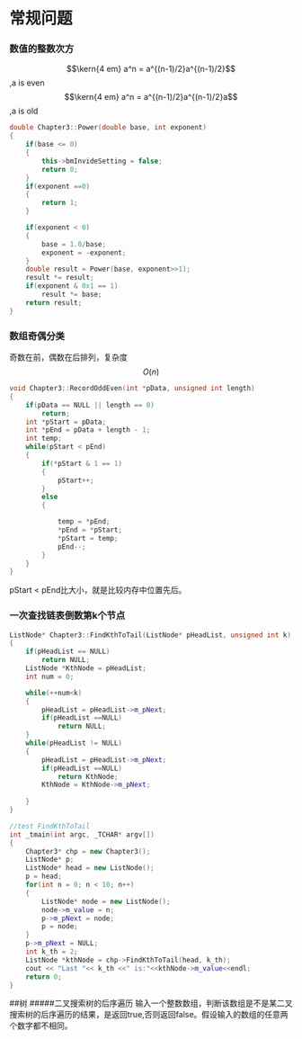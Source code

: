 # 常规问题

### 数值的整数次方

$$\kern{4 em} a^n = a^{(n-1)/2}a^{(n-1)/2}$$,a is even  
$$\kern{4 em} a^n = a^{(n-1)/2}a^{(n-1)/2}a$$,a is old

```cpp
double Chapter3::Power(double base, int exponent)
{
    if(base <= 0)
    {
        this->bmInvideSetting = false;
        return 0;
    }
    if(exponent ==0)
    {
        return 1;
    }

    if(exponent < 0)
    {
        base = 1.0/base;
        exponent = -exponent;
    }
    double result = Power(base, exponent>>1);
    result *= result;
    if(exponent & 0x1 == 1)
        result *= base;
    return result;
}
```

### 数组奇偶分类

奇数在前，偶数在后排列，复杂度$$O(n)$$

```cpp
void Chapter3::RecordOddEven(int *pData, unsigned int length)
{
    if(pData == NULL || length == 0)
        return;
    int *pStart = pData;
    int *pEnd = pData + length - 1;
    int temp;
    while(pStart < pEnd)
    {
        if(*pStart & 1 == 1)
        {
            pStart++;
        }
        else
        {

            temp = *pEnd;
            *pEnd = *pStart;
            *pStart = temp;
            pEnd--;
        }
    }
}
```

pStart &lt; pEnd比大小，就是比较内存中位置先后。

### 一次查找链表倒数第k个节点

```cpp
ListNode* Chapter3::FindKthToTail(ListNode* pHeadList, unsigned int k)
{
	if(pHeadList == NULL)
		return NULL;
	ListNode *KthNode = pHeadList;
	int num = 0;

	while(++num<k)
	{
		pHeadList = pHeadList->m_pNext;
		if(pHeadList ==NULL)
			return NULL;
	}
	while(pHeadList != NULL)
	{
		pHeadList = pHeadList->m_pNext;
		if(pHeadList ==NULL)
			return KthNode;
		KthNode = KthNode->m_pNext;
		
	}
}
```

```cpp
//test FindKthToTail
int _tmain(int argc, _TCHAR* argv[])
{
	Chapter3* chp = new Chapter3();
	ListNode* p;
	ListNode* head = new ListNode();
	p = head;
	for(int n = 0; n < 10; n++)
	{
		ListNode* node = new ListNode();
		node->m_value = n;
		p->m_pNext = node;
		p = node;
	}
	p->m_pNext = NULL;
	int k_th = 2;
	ListNode *kthNode = chp->FindKthToTail(head, k_th);
	cout << "Last "<< k_th <<" is:"<<kthNode->m_value<<endl;
	return 0;
}
```

##树
#####二叉搜索树的后序遍历
输入一个整数数组，判断该数组是不是某二叉搜索树的后序遍历的结果，是返回true,否则返回false。假设输入的数组的任意两个数字都不相同。  




